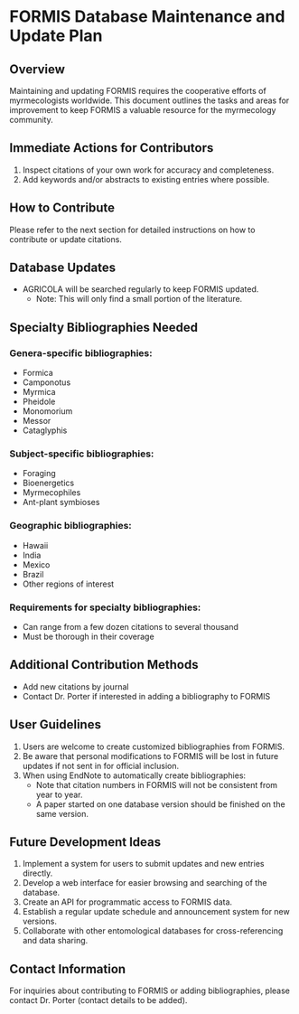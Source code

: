 # FORMIS Database Maintenance and Update Plan

## Overview
Maintaining and updating FORMIS requires the cooperative efforts of myrmecologists worldwide. This document outlines the tasks and areas for improvement to keep FORMIS a valuable resource for the myrmecology community.

## Immediate Actions for Contributors
1. Inspect citations of your own work for accuracy and completeness.
2. Add keywords and/or abstracts to existing entries where possible.

## How to Contribute
Please refer to the next section for detailed instructions on how to contribute or update citations.

## Database Updates
- AGRICOLA will be searched regularly to keep FORMIS updated.
  - Note: This will only find a small portion of the literature.

## Specialty Bibliographies Needed
### Genera-specific bibliographies:
- Formica
- Camponotus
- Myrmica
- Pheidole
- Monomorium
- Messor
- Cataglyphis

### Subject-specific bibliographies:
- Foraging
- Bioenergetics
- Myrmecophiles
- Ant-plant symbioses

### Geographic bibliographies:
- Hawaii
- India
- Mexico
- Brazil
- Other regions of interest

### Requirements for specialty bibliographies:
- Can range from a few dozen citations to several thousand
- Must be thorough in their coverage

## Additional Contribution Methods
- Add new citations by journal
- Contact Dr. Porter if interested in adding a bibliography to FORMIS

## User Guidelines
1. Users are welcome to create customized bibliographies from FORMIS.
2. Be aware that personal modifications to FORMIS will be lost in future updates if not sent in for official inclusion.
3. When using EndNote to automatically create bibliographies:
   - Note that citation numbers in FORMIS will not be consistent from year to year.
   - A paper started on one database version should be finished on the same version.

## Future Development Ideas
1. Implement a system for users to submit updates and new entries directly.
2. Develop a web interface for easier browsing and searching of the database.
3. Create an API for programmatic access to FORMIS data.
4. Establish a regular update schedule and announcement system for new versions.
5. Collaborate with other entomological databases for cross-referencing and data sharing.

## Contact Information
For inquiries about contributing to FORMIS or adding bibliographies, please contact Dr. Porter (contact details to be added).